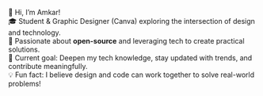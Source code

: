 👋 Hi, I’m Amkar!  
🎓 Student & Graphic Designer (Canva) exploring the intersection of design and technology.  
🚀 Passionate about **open-source** and leveraging tech to create practical solutions.  
🌱 Current goal: Deepen my tech knowledge, stay updated with trends, and contribute meaningfully.  
💡 Fun fact: I believe design and code can work together to solve real-world problems!  
